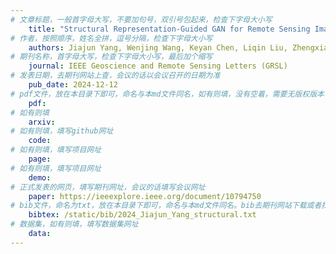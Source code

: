 ```yaml
---
# 文章标题，一般首字母大写，不要加句号，双引号包起来，检查下字母大小写
    title: "Structural Representation-Guided GAN for Remote Sensing Image Cloud Removal"
# 作者，按照顺序，姓名全拼，逗号分隔，检查下字母大小写
    authors: Jiajun Yang, Wenjing Wang, Keyan Chen, Liqin Liu, Zhengxia Zou and **Zhenwei Shi**
# 期刊名称，首字母大写，检查下字母大小写，最后加个缩写
    journal: IEEE Geoscience and Remote Sensing Letters (GRSL)
# 发表日期，去期刊网站上查，会议的话以会议召开的日期为准
    pub_date: 2024-12-12
# pdf文件，放在本目录下即可，命名与本md文件同名，如有则填，没有空着，需要无版权版本
    pdf: 
# 如有则填
    arxiv: 
# 如有则填，填写github网址
    code: 
# 如有则填，填写项目网址
    page: 
# 如有则填，填写项目网址
    demo: 
# 正式发表的网页，填写期刊网址，会议的话填写会议网址
    paper: https://ieeexplore.ieee.org/document/10794750
# bib文件，命名为txt，放在本目录下即可，命名与本md文件同名。bib去期刊网站下载或者找不到去google scholar上
    bibtex: /static/bib/2024_Jiajun_Yang_structural.txt
# 数据集，如有则填，填写数据集网址
    data:
---
```


